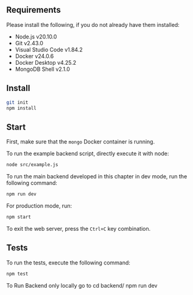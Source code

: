 ## Requirements

Please install the following, if you do not already have them installed:

- Node.js v20.10.0
- Git v2.43.0
- Visual Studio Code v1.84.2
- Docker v24.0.6
- Docker Desktop v4.25.2
- MongoDB Shell v2.1.0

## Install

```bash
git init
npm install
```

## Start

First, make sure that the `mongo` Docker container is running.

To run the example backend script, directly execute it with node:

```bash
node src/example.js
```

To run the main backend developed in this chapter in dev mode, run the following command:

```bash
npm run dev
```

For production mode, run:

```bash
npm start
```

To exit the web server, press the `Ctrl+C` key combination.

## Tests

To run the tests, execute the following command:

```bash
npm test
```

To Run Backend only locally
go to cd backend/
npm run dev
